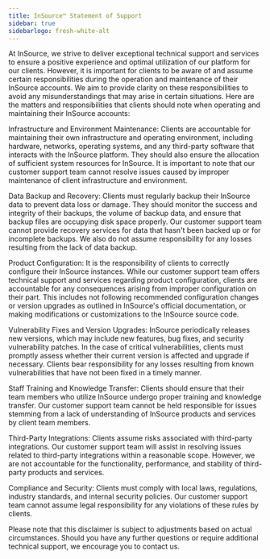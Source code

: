 ```yaml
---
title: InSource™ Statement of Support
sidebar: true
sidebarlogo: fresh-white-alt
---
```


At InSource, we strive to deliver exceptional technical support and services to ensure a positive experience and optimal utilization of our platform for our clients. However, it is important for clients to be aware of and assume certain responsibilities during the operation and maintenance of their InSource accounts. We aim to provide clarity on these responsibilities to avoid any misunderstandings that may arise in certain situations. Here are the matters and responsibilities that clients should note when operating and maintaining their InSource accounts: 

Infrastructure and Environment Maintenance: Clients are accountable for maintaining their own infrastructure and operating environment, including hardware, networks, operating systems, and any third-party software that interacts with the InSource platform. They should also ensure the allocation of sufficient system resources for InSource. It is important to note that our customer support team cannot resolve issues caused by improper maintenance of client infrastructure and environment. 

Data Backup and Recovery: Clients must regularly backup their InSource data to prevent data loss or damage. They should monitor the success and integrity of their backups, the volume of backup data, and ensure that backup files are occupying disk space properly. Our customer support team cannot provide recovery services for data that hasn't been backed up or for incomplete backups. We also do not assume responsibility for any losses resulting from the lack of data backup. 

Product Configuration: It is the responsibility of clients to correctly configure their InSource instances. While our customer support team offers technical support and services regarding product configuration, clients are accountable for any consequences arising from improper configuration on their part. This includes not following recommended configuration changes or version upgrades as outlined in InSource's official documentation, or making modifications or customizations to the InSource source code. 

Vulnerability Fixes and Version Upgrades: InSource periodically releases new versions, which may include new features, bug fixes, and security vulnerability patches. In the case of critical vulnerabilities, clients must promptly assess whether their current version is affected and upgrade if necessary. Clients bear responsibility for any losses resulting from known vulnerabilities that have not been fixed in a timely manner. 

Staff Training and Knowledge Transfer: Clients should ensure that their team members who utilize InSource undergo proper training and knowledge transfer. Our customer support team cannot be held responsible for issues stemming from a lack of understanding of InSource products and services by client team members. 

Third-Party Integrations: Clients assume risks associated with third-party integrations. Our customer support team will assist in resolving issues related to third-party integrations within a reasonable scope. However, we are not accountable for the functionality, performance, and stability of third-party products and services. 

Compliance and Security: Clients must comply with local laws, regulations, industry standards, and internal security policies. Our customer support team cannot assume legal responsibility for any violations of these rules by clients. 

Please note that this disclaimer is subject to adjustments based on actual circumstances. Should you have any further questions or require additional technical support, we encourage you to contact us. 